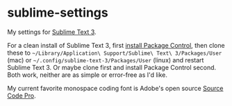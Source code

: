 sublime-settings
================

My settings for [Sublime Text 3][].

For a clean install of Sublime Text 3, first [install Package Control][], then clone these to `~/Library/Application\ Support/Sublime\ Text\ 3/Packages/User` (mac) or `~/.config/sublime-text-3/Packages/User` (linux) and restart Sublime Text 3. Or maybe clone first and install Package Control second. Both work, neither are as simple or error-free as I'd like.

My current favorite monospace coding font is Adobe's open source [Source Code Pro][].



[sublime text 3]: http://www.sublimetext.com/3
[install package control]: http://sublime.wbond.net/installation
[source code pro]: http://sourceforge.net/projects/sourcecodepro.adobe/files/

